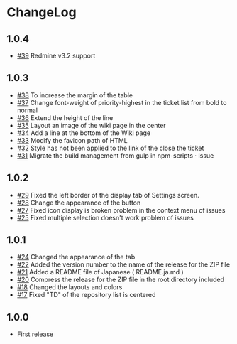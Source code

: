# ChangeLog

## 1.0.4

* [#39](https://github.com/akabekobeko/redmine-theme-minimalflat2/issues/39) Redmine v3.2 support

## 1.0.3

* [#38](https://github.com/akabekobeko/redmine-theme-minimalflat2/issues/38) To increase the margin of the table
* [#37](https://github.com/akabekobeko/redmine-theme-minimalflat2/issues/37) Change font-weight of priority-highest in the ticket list from bold to normal
* [#36](https://github.com/akabekobeko/redmine-theme-minimalflat2/issues/36) Extend the height of the line
* [#35](https://github.com/akabekobeko/redmine-theme-minimalflat2/issues/35) Layout an image of the wiki page in the center
* [#34](https://github.com/akabekobeko/redmine-theme-minimalflat2/issues/34) Add a line at the bottom of the Wiki page
* [#33](https://github.com/akabekobeko/redmine-theme-minimalflat2/issues/33) Modify the favicon path of HTML
* [#32](https://github.com/akabekobeko/redmine-theme-minimalflat2/issues/32) Style has not been applied to the link of the close the ticket
* [#31](https://github.com/akabekobeko/redmine-theme-minimalflat2/issues/31) Migrate the build management from gulp in npm-scripts · Issue

## 1.0.2

* [#29](https://github.com/akabekobeko/redmine-theme-minimalflat2/issues/29) Fixed the left border of the display tab of Settings screen.
* [#28](https://github.com/akabekobeko/redmine-theme-minimalflat2/issues/28) Change the appearance of the button
* [#27](https://github.com/akabekobeko/redmine-theme-minimalflat2/issues/27) Fixed icon display is broken problem in the context menu of issues
* [#25](https://github.com/akabekobeko/redmine-theme-minimalflat2/issues/25) Fixed multiple selection doesn't work problem of issues

## 1.0.1

* [#24](https://github.com/akabekobeko/redmine-theme-minimalflat2/issues/24) Changed the appearance of the tab
* [#22](https://github.com/akabekobeko/redmine-theme-minimalflat2/issues/22) Added the version number to the name of the release for the ZIP file
* [#21](https://github.com/akabekobeko/redmine-theme-minimalflat2/issues/21) Added a README file of Japanese ( README.ja.md )
* [#20](https://github.com/akabekobeko/redmine-theme-minimalflat2/issues/20) Compress the release for the ZIP file in the root directory included
* [#18](https://github.com/akabekobeko/redmine-theme-minimalflat2/issues/18) Changed the layouts and colors
* [#17](https://github.com/akabekobeko/redmine-theme-minimalflat2/issues/17) Fixed "TD" of the repository list is centered

## 1.0.0

* First release
